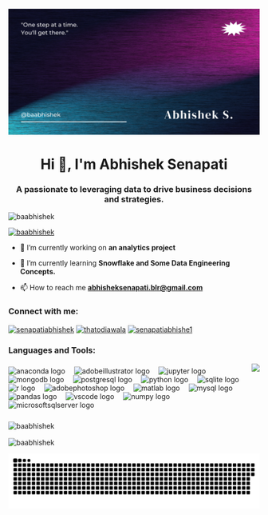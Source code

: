 ![logo](https://github.com/baabhishek/baabhishek/blob/main/AB2.png)

<h1 align="center">Hi 👋, I'm Abhishek Senapati</h1>
<h3 align="center">A passionate to leveraging data to drive business decisions and strategies.</h3>


<p align="left"> <img src="https://komarev.com/ghpvc/?username=baabhishek&label=Profile%20views&color=0e75b6&style=flat" alt="baabhishek" /> </p>

<p align="left"> <a href="https://github.com/ryo-ma/github-profile-trophy"><img src="https://github-profile-trophy.vercel.app/?username=baabhishek" alt="baabhishek" /></a> </p>

- 🔭 I’m currently working on **an analytics project**

- 🌱 I’m currently learning **Snowflake and Some Data Engineering Concepts.**

- 📫 How to reach me **abhisheksenapati.blr@gmail.com**

<h3 align="left">Connect with me:</h3>
<p align="left">
<a href="https://linkedin.com/in/senapatiabhishek" target="blank"><img align="center" src="https://raw.githubusercontent.com/rahuldkjain/github-profile-readme-generator/master/src/images/icons/Social/linked-in-alt.svg" alt="senapatiabhishek" height="30" width="40" /></a>
<a href="https://instagram.com/thatodiawala" target="blank"><img align="center" src="https://raw.githubusercontent.com/rahuldkjain/github-profile-readme-generator/master/src/images/icons/Social/instagram.svg" alt="thatodiawala" height="30" width="40" /></a>
<a href="https://www.hackerrank.com/senapatiabhishe1" target="blank"><img align="center" src="https://raw.githubusercontent.com/rahuldkjain/github-profile-readme-generator/master/src/images/icons/Social/hackerrank.svg" alt="senapatiabhishe1" height="30" width="40" /></a>
</p>

<h3 align="left">Languages and Tools:</h3>
<img align="right" height="180" src="https://user-images.githubusercontent.com/69011963/137184767-79a13ec7-1bb3-4341-a6da-3a149c9c159a.gif"  />

###

<div align="left">
  <img src="https://cdn.simpleicons.org/anaconda/44A833" height="30" alt="anaconda logo"  />
  <img width="10" />
  <img src="https://cdn.simpleicons.org/adobeillustrator/FF9A00" height="30" alt="adobeillustrator logo"  />
  <img width="10" />
  <img src="https://cdn.simpleicons.org/jupyter/F37626" height="30" alt="jupyter logo"  />
  <img width="10" />
  <img src="https://cdn.simpleicons.org/mongodb/47A248" height="30" alt="mongodb logo"  />
  <img width="10" />
  <img src="https://cdn.simpleicons.org/postgresql/4169E1" height="30" alt="postgresql logo"  />
  <img width="10" />
  <img src="https://skillicons.dev/icons?i=py" height="30" alt="python logo"  />
  <img width="10" />
  <img src="https://skillicons.dev/icons?i=sqlite" height="30" alt="sqlite logo"  />
  <img width="10" />
  <img src="https://cdn.simpleicons.org/r/276DC3" height="30" alt="r logo"  />
  <img width="10" />
  <img src="https://skillicons.dev/icons?i=ps" height="30" alt="adobephotoshop logo"  />
  <img width="10" />
  <img src="https://skillicons.dev/icons?i=matlab" height="30" alt="matlab logo"  />
  <img width="10" />
  <img src="https://skillicons.dev/icons?i=mysql" height="30" alt="mysql logo"  />
  <img width="10" />
  <img src="https://cdn.jsdelivr.net/gh/devicons/devicon/icons/pandas/pandas-original.svg" height="30" alt="pandas logo"  />
  <img width="10" />
  <img src="https://cdn.simpleicons.org/visualstudiocode/007ACC" height="30" alt="vscode logo"  />
  <img width="10" />
  <img src="https://cdn.jsdelivr.net/gh/devicons/devicon/icons/numpy/numpy-original.svg" height="30" alt="numpy logo"  />
  <img width="10" />
  <img src="https://cdn.simpleicons.org/microsoftsqlserver/CC2927" height="30" alt="microsoftsqlserver logo"  />
</div>

###

<p><img align="center" src="https://github-readme-stats.vercel.app/api/top-langs?username=baabhishek&show_icons=true&locale=en&layout=compact" alt="baabhishek" /></p>

<p><img align="center" src="https://github-readme-streak-stats.herokuapp.com/?user=baabhishek&" alt="baabhishek" /></p>

<p align="center">
  <img width="1000" src="https://raw.githubusercontent.com/baabhishek/baabhishek/696ac8dae738d68bdc384fc27d848bd71ed5fda0/github-contribution-grid-snake.svg" alt="snake"/>
</p>

